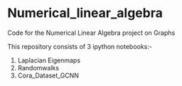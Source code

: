 # Numerical_linear_algebra
Code for the Numerical Linear Algebra project on Graphs

This repository consists of 3 ipython notebooks:-
1) Laplacian Eigenmaps
2) Randomwalks
3) Cora_Dataset_GCNN
